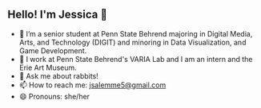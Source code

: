 ## Hello! I'm Jessica 👋

- 🌱 I’m a senior student at Penn State Behrend majoring in Digital Media, Arts, and Technology (DIGIT) and minoring in Data Visualization, and Game Development.
- 🔭 I work at Penn State Behrend's VARIA Lab and I am an intern and the Erie Art Museum.
- 💬 Ask me about rabbits!
- 📫 How to reach me: jsalemme5@gmail.com
- 😄 Pronouns: she/her


<!--
**jvs7215/jvs7215** is a ✨ _special_ ✨ repository because its `README.md` (this file) appears on your GitHub profile.

Here are some ideas to get you started:

- 🔭 I’m currently working on ...
- 🌱 I’m currently learning ...
- 👯 I’m looking to collaborate on ...
- 🤔 I’m looking for help with ...
- 💬 Ask me about ...
- 📫 How to reach me: ...
- 😄 Pronouns: ...
- ⚡ Fun fact: ...
-->
